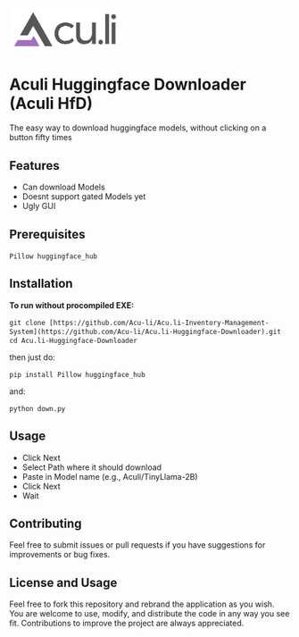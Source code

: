 <img src="https://raw.githubusercontent.com/Fischherboot/Aculi/main/watermark-no-bg.png" alt="download.png" width="200" />

# Aculi Huggingface Downloader (Aculi HfD)

The easy way to download huggingface models, without clicking on a button fifty times

## Features

- Can download Models
- Doesnt support gated Models yet
- Ugly GUI

## Prerequisites

```Pillow huggingface_hub```

## Installation

**To run without procompiled EXE:**

    git clone [https://github.com/Acu-li/Acu.li-Inventory-Management-System](https://github.com/Acu-li/Acu.li-Huggingface-Downloader).git
    cd Acu.li-Huggingface-Downloader
    
then just do:

    pip install Pillow huggingface_hub
    
and:

    python down.py
    
## Usage

- Click Next
- Select Path where it should download
- Paste in Model name (e.g., Aculi/TinyLlama-2B)
- Click Next
- Wait

## Contributing

Feel free to submit issues or pull requests if you have suggestions for improvements or bug fixes.

## License and Usage

Feel free to fork this repository and rebrand the application as you wish. You are welcome to use, modify, and distribute the code in any way you see fit. Contributions to improve the project are always appreciated.



